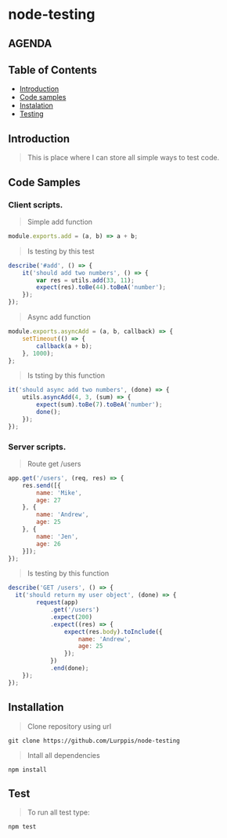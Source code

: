# node-testing

## AGENDA
## Table of Contents
- [Introduction](#introduction)
- [Code samples](#code-samples)
- [Instalation](#installation)
- [Testing](#test)


## Introduction

> This is place where I can store all simple ways to test code.

## Code Samples
### Client scripts.
> Simple add function
``` JavaScript
module.exports.add = (a, b) => a + b;
```
> Is testing by this test
``` JavaScript
describe('#add', () => {
	it('should add two numbers', () => {
		var res = utils.add(33, 11);
		expect(res).toBe(44).toBeA('number');
	});
});
```
> Async add function
``` JavaScript
module.exports.asyncAdd = (a, b, callback) => {
	setTimeout(() => {
		callback(a + b);
	}, 1000);
};
```
> Is tsting by this function
``` JavaScript
it('should async add two numbers', (done) => {
	utils.asyncAdd(4, 3, (sum) => {
		expect(sum).toBe(7).toBeA('number');
		done();
	});
});
```
### Server scripts.
> Route get /users
``` JavaScript
app.get('/users', (req, res) => {
	res.send([{
		name: 'Mike',
		age: 27
	}, {
		name: 'Andrew',
		age: 25
	}, {
		name: 'Jen',
		age: 26
	}]);
});
```
> Is testing by this function
``` JavaScript
describe('GET /users', () => {
  it('should return my user object', (done) => {
		request(app)
			.get('/users')
			.expect(200)
			.expect((res) => {
				expect(res.body).toInclude({
					name: 'Andrew',
					age: 25
				});
			})
			.end(done);
	});
});
```


## Installation

> Clone repository using url
```
git clone https://github.com/Lurppis/node-testing
```
> Intall all dependencies
```
npm install
```

## Test

> To run all test type:
```
npm test
```
